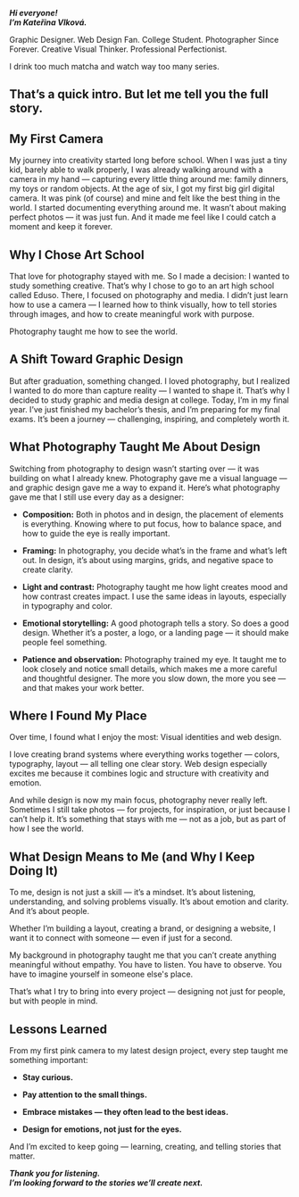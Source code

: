 ***Hi everyone!***   
***I’m Kateřina Vlková.***

Graphic Designer. Web Design Fan. College Student. Photographer Since Forever. Creative Visual Thinker. Professional Perfectionist.

I drink too much matcha and watch way too many series.

That’s a quick intro. But let me tell you the full story.
---
## My First Camera
My journey into creativity started long before school.
When I was just a tiny kid, barely able to walk properly, I was already walking around with a camera in my hand — capturing every little thing around me: family dinners, my toys or random objects.
At the age of six, I got my first big girl digital camera. It was pink (of course) and mine and felt like the best thing in the world.
I started documenting everything around me. It wasn’t about making perfect photos — it was just fun. And it made me feel like I could catch a moment and keep it forever.


## Why I Chose Art School
That love for photography stayed with me.
So I made a decision: I wanted to study something creative.
That’s why I chose to go to an art high school called Eduso.
There, I focused on photography and media.
I didn’t just learn how to use a camera — I learned how to think visually, how to tell stories through images, and how to create meaningful work with purpose.

Photography taught me how to see the world.

## A Shift Toward Graphic Design
But after graduation, something changed.
I loved photography, but I realized I wanted to do more than capture reality — I wanted to shape it.
That’s why I decided to study graphic and media design at college.
Today, I’m in my final year.
I’ve just finished my bachelor’s thesis, and I’m preparing for my final exams.
It’s been a journey — challenging, inspiring, and completely worth it.

## What Photography Taught Me About Design
Switching from photography to design wasn’t starting over — it was building on what I already knew.
Photography gave me a visual language — and graphic design gave me a way to expand it.
Here’s what photography gave me that I still use every day as a designer:

- **Composition:**  Both in photos and in design, the placement of elements is everything. Knowing where to put focus, how to balance space, and how to guide the eye is really important.

- **Framing:** In photography, you decide what’s in the frame and what’s left out. In design, it’s about using margins, grids, and negative space to create clarity.

- **Light and contrast:** Photography taught me how light creates mood and how contrast creates impact. I use the same ideas in layouts, especially in typography and color.

- **Emotional storytelling:** A good photograph tells a story. So does a good design. Whether it’s a poster, a logo, or a landing page — it should make people feel something.

- **Patience and observation:** Photography trained my eye. It taught me to look closely and notice small details, which makes me a more careful and thoughtful designer. The more you slow down, the more you see — and that makes your work better.

## Where I Found My Place
Over time, I found what I enjoy the most:
Visual identities and web design.

I love creating brand systems where everything works together — colors, typography, layout — all telling one clear story.
Web design especially excites me because it combines logic and structure with creativity and emotion.

And while design is now my main focus, photography never really left.
Sometimes I still take photos — for projects, for inspiration, or just because I can’t help it.
It’s something that stays with me — not as a job, but as part of how I see the world.

## What Design Means to Me (and Why I Keep Doing It)
To me, design is not just a skill — it’s a mindset.
It’s about listening, understanding, and solving problems visually.
It’s about emotion and clarity.
And it’s about people.

Whether I’m building a layout, creating a brand, or designing a website, I want it to connect with someone — even if just for a second.

My background in photography taught me that you can’t create anything meaningful without empathy.
You have to listen. You have to observe. You have to imagine yourself in someone else's place.

That’s what I try to bring into every project — designing not just for people, but with people in mind.

## Lessons Learned
From my first pink camera to my latest  design project, every step taught me something important:

- **Stay curious.**

- **Pay attention to the small things.**

- **Embrace mistakes — they often lead to the best ideas.**

- **Design for emotions, not just for the eyes.**

And I’m excited to keep going — learning, creating, and telling stories that matter.

***Thank you for listening.***  
***I’m looking forward to the stories we’ll create next.***
